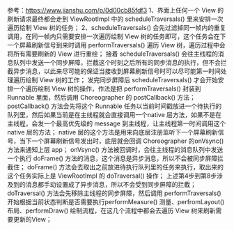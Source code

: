 参考：https://www.jianshu.com/p/0d00cb85fdf3
1、界面上任何一个 View 的刷新请求最终都会走到 ViewRootImpl 中的 scheduleTraversals() 里来安排一次遍历绘制 View 树的任务；
2、scheduleTraversals() 会先过滤掉同一帧内的重复调用，在同一帧内只需要安排一次遍历绘制 View 树的任务即可，这个任务会在下一个屏幕刷新信号到来时调用 performTraversals() 遍历 View 树，遍历过程中会将所有需要刷新的 View 进行重绘；
接着 scheduleTraversals() 会往主线程的消息队列中发送一个同步屏障，拦截这个时刻之后所有的同步消息的执行，但不会拦截异步消息，以此来尽可能的保证当接收到屏幕刷新信号时可以尽可能第一时间处理遍历绘制 View 树的工作；
发完同步屏障后 scheduleTraversals() 才会开始安排一个遍历绘制 View 树的操作，作法是把 performTraversals() 封装到 Runnable 里面，然后调用 Choreographer 的 postCallback() 方法；
postCallback() 方法会先将这个 Runnable 任务以当前时间戳放进一个待执行的队列里，然后如果当前是在主线程就会直接调用一个native 层方法，如果不是在主线程，会发一个最高优先级的 message 到主线程，让主线程第一时间调用这个 native 层的方法；
native 层的这个方法是用来向底层注册监听下一个屏幕刷新信号，当下一个屏幕刷新信号发出时，底层就会回调 Choreographer 的onVsync() 方法来通知上层 app；
onVsync() 方法被回调时，会往主线程的消息队列中发送一个执行 doFrame() 方法的消息，这个消息是异步消息，所以不会被同步屏障拦截住；
doFrame() 方法会去取出之前放进待执行队列里的任务来执行，取出来的这个任务实际上是 ViewRootImpl 的 doTraversal() 操作；
上述第4步到第8步涉及到的消息都手动设置成了异步消息，所以不会受到同步屏障的拦截；
doTraversal() 方法会先移除主线程的同步屏障，然后调用 performTraversals() 开始根据当前状态判断是否需要执行performMeasure() 测量、perfromLayout() 布局、performDraw() 绘制流程，在这几个流程中都会去遍历 View 树来刷新需要更新的View；